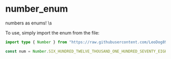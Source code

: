 # number_enum
numbers as enums! \s

To use, simply import the enum from the file:

```ts
import type { Number } from "https://raw.githubusercontent.com/LeoDog896/number_enum/main/index.ts";

const num = Number.SIX_HUNDRED_TWELVE_THOUSAND_ONE_HUNDRED_SEVENTY_EIGHT // 612178
```